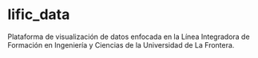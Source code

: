 # lific_data
Plataforma de visualización de datos enfocada en la Línea Integradora de Formación en Ingeniería y Ciencias de la Universidad de La Frontera.

